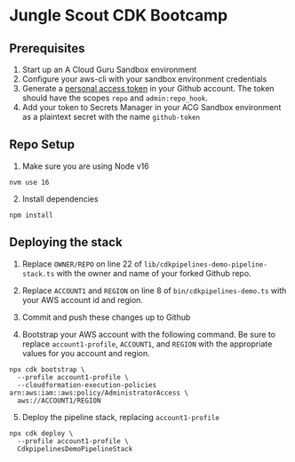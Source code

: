 # Jungle Scout CDK Bootcamp

## Prerequisites

1. Start up an A Cloud Guru Sandbox environment
2. Configure your aws-cli with your sandbox environment credentials
3. Generate a [personal access token](https://docs.github.com/en/authentication/keeping-your-account-and-data-secure/creating-a-personal-access-token) in your Github account. The token should have the scopes `repo` and `admin:repo_hook`.
4. Add your token to Secrets Manager in your ACG Sandbox environment as a plaintext secret with the name `github-token`

## Repo Setup

1. Make sure you are using Node v16

```
nvm use 16
```

2. Install dependencies

```
npm install
```

## Deploying the stack

1. Replace `OWNER/REPO` on line 22 of `lib/cdkpipelines-demo-pipeline-stack.ts` with the owner and name of your forked Github repo.

2. Replace `ACCOUNT1` and `REGION` on line 8 of `bin/cdkpipelines-demo.ts` with your AWS account id and region.

3. Commit and push these changes up to Github

4. Bootstrap your AWS account with the following command. Be sure to replace `account1-profile`, `ACCOUNT1`, and `REGION` with the appropriate values for you account and region.

```
npx cdk bootstrap \
  --profile account1-profile \
  --cloudformation-execution-policies arn:aws:iam::aws:policy/AdministratorAccess \
  aws://ACCOUNT1/REGION
```

5. Deploy the pipeline stack, replacing `account1-profile`

```
npx cdk deploy \
  --profile account1-profile \
  CdkpipelinesDemoPipelineStack
```
